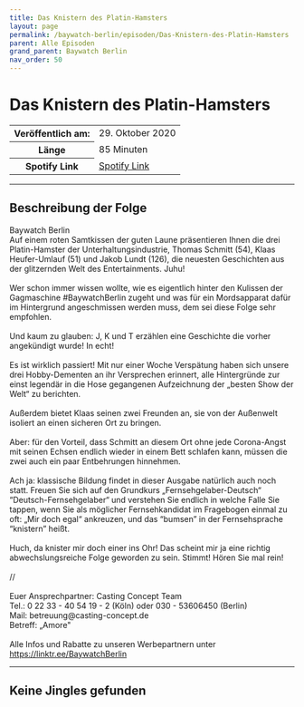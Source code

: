 ```yaml
---
title: Das Knistern des Platin-Hamsters
layout: page
permalink: /baywatch-berlin/episoden/Das-Knistern-des-Platin-Hamsters
parent: Alle Episoden
grand_parent: Baywatch Berlin
nav_order: 50
---
```


# Das Knistern des Platin-Hamsters
<table class="resp-table dcf-table dcf-table-responsive dcf-table-bordered dcf-table-striped dcf-w-100%">
                    <tbody>
                        <tr>
                            <th scope="row">Veröffentlich am:</th>
                            <td data-label="Veröffentlich am:">29. Oktober 2020</td>
                        </tr>
                        <tr>
                            <th scope="row">Länge </th>
                            <td data-label="Länge ">85 Minuten</td>
                        </tr><tr>
                                <th scope="row">Spotify Link</th>
                                <td data-label="Spotify Link"><a href="https://open.spotify.com/episode/2CurGq2bbZbnrLfujUuPoB">Spotify Link</a></td>
                            </tr></tbody>
                </table>

***

## Beschreibung der Folge

<div>
Baywatch Berlin <br> Auf einem roten Samtkissen der guten Laune präsentieren Ihnen die drei Platin-Hamster der Unterhaltungsindustrie, Thomas Schmitt (54), Klaas Heufer-Umlauf (51) und Jakob Lundt (126), die neuesten Geschichten aus der glitzernden Welt des Entertainments. Juhu!  <br>  <br> Wer schon immer wissen wollte, wie es eigentlich hinter den Kulissen der Gagmaschine #BaywatchBerlin zugeht und was für ein Mordsapparat dafür im Hintergrund angeschmissen werden muss, dem sei diese Folge sehr empfohlen.  <br>  <br> Und kaum zu glauben: J, K und T erzählen eine Geschichte die vorher angekündigt wurde! In echt!  <br>  <br> Es ist wirklich passiert! Mit nur einer Woche Verspätung haben sich unsere drei Hobby-Dementen an ihr Versprechen erinnert, alle Hintergründe zur einst legendär in die Hose gegangenen Aufzeichnung der „besten Show der Welt“ zu berichten.  <br>  <br> Außerdem bietet Klaas seinen zwei Freunden an, sie von der Außenwelt isoliert an einen sicheren Ort zu bringen.  <br>  <br> Aber: für den Vorteil, dass Schmitt an diesem Ort ohne jede Corona-Angst mit seinen Echsen endlich wieder in einem Bett schlafen kann, müssen die zwei auch ein paar Entbehrungen hinnehmen.  <br>  <br> Ach ja: klassische Bildung findet in dieser Ausgabe natürlich auch noch statt. Freuen Sie sich auf den Grundkurs „Fernsehgelaber-Deutsch“ “Deutsch-Fernsehgelaber“ und verstehen Sie endlich in welche Falle Sie tappen, wenn Sie als möglicher Fernsehkandidat im Fragebogen einmal zu oft: „Mir doch egal“ ankreuzen, und das “bumsen” in der Fernsehsprache “knistern” heißt.  <br>  <br> Huch, da knister mir doch einer ins Ohr! Das scheint mir ja eine richtig abwechslungsreiche Folge geworden zu sein. Stimmt! Hören Sie mal rein! <br>  <br> // <br>  <br> Euer Ansprechpartner: Casting Concept Team <br> Tel.: 0 22 33 - 40 54 19 - 2 (Köln) oder 030 - 53606450 (Berlin) <br> Mail: betreuung@casting-concept.de <br> Betreff: „Amore" <br>  <br> Alle Infos und Rabatte zu unseren Werbepartnern unter <a href="https://linktr.ee/BaywatchBerlin">https://linktr.ee/BaywatchBerlin</a>  
</div>

***

## Keine Jingles gefunden
